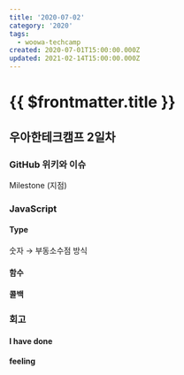 ```yaml
---
title: '2020-07-02'
category: '2020'
tags:
  - woowa-techcamp
created: 2020-07-01T15:00:00.000Z
updated: 2021-02-14T15:00:00.000Z
---
```


# {{ $frontmatter.title }}

## 우아한테크캠프 2일차

### GitHub 위키와 이슈

Milestone (지점)

### JavaScript

#### Type

숫자 → 부동소수점 방식

#### 함수

#### 콜백

### 회고

#### I have done

#### feeling

